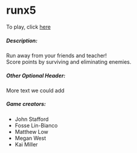 <h1>runx5</h1>
To play, click <a href="https://jstaffo3.github.io/runx5/">here</a>
<p></p>
<h5>Description:</h5>
Run away from your friends and teacher!<br>
Score points by surviving and eliminating enemies.
<h5>Other Optional Header:</h5>
More text we could add
<h5>Game creators:</h5><ul>
<li>John Stafford</li>
<li>Fosse Lin-Bianco</li>
<li>Matthew Low</li>
<li>Megan West</li>
<li>Kai Miller</li></ul>